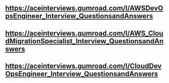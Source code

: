 ## https://aceinterviews.gumroad.com/l/AWSDevOpsEngineer_Interview_QuestionsandAnswers
## https://aceinterviews.gumroad.com/l/AWS_CloudMigrationSpecialist_Interview_QuestionsandAnswers
## https://aceinterviews.gumroad.com/l/CloudDevOpsEngineer_Interview_QuestionsandAnswers

